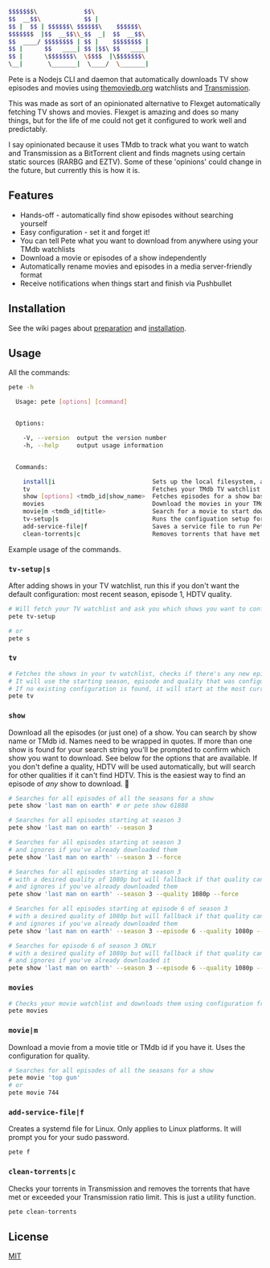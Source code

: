 ```bash
$$$$$$$\             $$\
$$  __$$\            $$ |
$$ |  $$ | $$$$$$\ $$$$$$\    $$$$$$\
$$$$$$$  |$$  __$$\\_$$  _|  $$  __$$\
$$  ____/ $$$$$$$$ | $$ |    $$$$$$$$ |
$$ |      $$   ____| $$ |$$\ $$   ____|
$$ |      \$$$$$$$\  \$$$$  |\$$$$$$$\
\__|       \_______|  \____/  \_______|
```

Pete is a Nodejs CLI and daemon that automatically downloads TV show episodes and movies using [themoviedb.org](https://www.themoviedb.org/ "TMdb") watchlists and [Transmission](https://transmissionbt.com/).

This was made as sort of an opinionated alternative to Flexget automatically fetching TV shows and movies. Flexget is amazing and does so many things, but for the life of me could not get it configured to work well and predictably.

I say opinionated because it uses TMdb to track what you want to watch and Transmission as a BitTorrent client and finds magnets using certain static sources (RARBG and EZTV). Some of these 'opinions' could change in the future, but currently this is how it is.

## Features

- Hands-off - automatically find show episodes without searching yourself
- Easy configuration - set it and forget it!
- You can tell Pete what you want to download from anywhere using your TMdb watchlists
- Download a movie or episodes of a show independently
- Automatically rename movies and episodes in a media server-friendly format
- Receive notifications when things start and finish via Pushbullet

## Installation

See the wiki pages about [preparation](https://github.com/grantholle/pete/wiki/Preparation) and [installation](https://github.com/grantholle/pete/wiki/Installation-instructions).

## Usage

All the commands:

```bash
pete -h

  Usage: pete [options] [command]


  Options:

    -V, --version  output the version number
    -h, --help     output usage information


  Commands:

    install|i                           Sets up the local filesystem, authorizes TMdb api credentials, and other misc installation requirements
    tv                                  Fetches your TMdb TV watchlist and finds new episodes of your shows
    show [options] <tmdb_id|show_name>  Fetches episodes for a show based on the TMdb ID or show name
    movies                              Download the movies in your TMdb movie watchlist
    movie|m <tmdb_id|title>             Search for a movie to start downloading based on title or TMdb ID
    tv-setup|s                          Runs the configuation setup for the shows in your TV watchlist
    add-service-file|f                  Saves a service file to run Pete as a service on boot
    clean-torrents|c                    Removes torrents that have met or exceeded the configured ratio limit
```

Example usage of the commands.

### `tv-setup|s`

After adding shows in your TV watchlist, run this if you don't want the default configuration: most recent season, episode 1, HDTV quality.

```bash
# Will fetch your TV watchlist and ask you which shows you want to configure
pete tv-setup

# or
pete s
```

### `tv`

```bash
# Fetches the shows in your tv watchlist, checks if there's any new episodes that you need download
# It will use the starting season, episode and quality that was configured when running `pete tv-setup`.
# If no existing configuration is found, it will start at the most current season episode 1 in HDTV quality
pete tv
```

### `show`

Download all the episodes (or just one) of a show. You can search by show name or TMdb id. Names need to be wrapped in quotes. If more than one show is found for your search string you'll be prompted to confirm which show you want to download. See below for the options that are available. If you don't define a quality, HDTV will be used automatically, but will search for other qualities if it can't find HDTV. This is the easiest way to find an episode of _any_ show to download. 💯

```bash
# Searches for all episodes of all the seasons for a show
pete show 'last man on earth' # or pete show 61888

# Searches for all episodes starting at season 3
pete show 'last man on earth' --season 3

# Searches for all episodes starting at season 3
# and ignores if you've already downloaded them
pete show 'last man on earth' --season 3 --force

# Searches for all episodes starting at season 3
# with a desired quality of 1080p but will fallback if that quality can't be found
# and ignores if you've already downloaded them
pete show 'last man on earth' --season 3 --quality 1080p --force

# Searches for all episodes starting at episode 6 of season 3
# with a desired quality of 1080p but will fallback if that quality can't be found
# and ignores if you've already downloaded them
pete show 'last man on earth' --season 3 --episode 6 --quality 1080p --force

# Searches for episode 6 of season 3 ONLY
# with a desired quality of 1080p but will fallback if that quality can't be found
# and ignores if you've already downloaded it
pete show 'last man on earth' --season 3 --episode 6 --quality 1080p --force --one
```

### `movies`

```bash
# Checks your movie watchlist and downloads them using configuration from installation
pete movies
```

### `movie|m`

Download a movie from a movie title or TMdb id if you have it. Uses the configuration for quality.

```bash
# Searches for all episodes of all the seasons for a show
pete movie 'top gun'
# or
pete movie 744
```

### `add-service-file|f`

Creates a systemd file for Linux. Only applies to Linux platforms. It will prompt you for your sudo password.

```bash
pete f
```

### `clean-torrents|c`

Checks your torrents in Transmission and removes the torrents that have met or exceeded your Transmission ratio limit. This is just a utility function.

```bash
pete clean-torrents
```

## License

[MIT](LICENSE.md)
